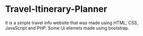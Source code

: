 # Travel-Itinerary-Planner
It is a simple travel info website that was made using HTML, CSS, JavaScript and PHP. Some Ui elemets made using bootstrap.
